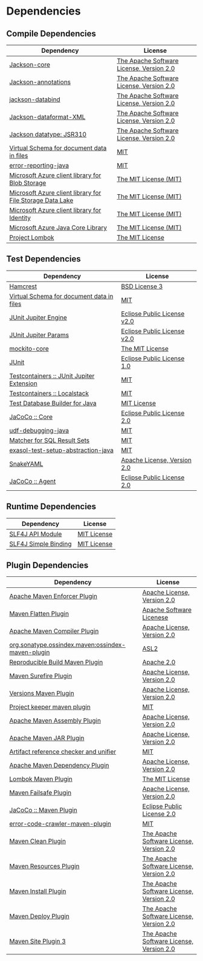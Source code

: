 <!-- @formatter:off -->
# Dependencies

## Compile Dependencies

| Dependency                                                      | License                                       |
| --------------------------------------------------------------- | --------------------------------------------- |
| [Jackson-core][0]                                               | [The Apache Software License, Version 2.0][1] |
| [Jackson-annotations][2]                                        | [The Apache Software License, Version 2.0][1] |
| [jackson-databind][2]                                           | [The Apache Software License, Version 2.0][1] |
| [Jackson-dataformat-XML][6]                                     | [The Apache Software License, Version 2.0][1] |
| [Jackson datatype: JSR310][8]                                   | [The Apache Software License, Version 2.0][1] |
| [Virtual Schema for document data in files][10]                 | [MIT][11]                                     |
| [error-reporting-java][12]                                      | [MIT][11]                                     |
| [Microsoft Azure client library for Blob Storage][14]           | [The MIT License (MIT)][15]                   |
| [Microsoft Azure client library for File Storage Data Lake][14] | [The MIT License (MIT)][15]                   |
| [Microsoft Azure client library for Identity][14]               | [The MIT License (MIT)][15]                   |
| [Microsoft Azure Java Core Library][14]                         | [The MIT License (MIT)][15]                   |
| [Project Lombok][22]                                            | [The MIT License][23]                         |

## Test Dependencies

| Dependency                                      | License                           |
| ----------------------------------------------- | --------------------------------- |
| [Hamcrest][24]                                  | [BSD License 3][25]               |
| [Virtual Schema for document data in files][10] | [MIT][11]                         |
| [JUnit Jupiter Engine][28]                      | [Eclipse Public License v2.0][29] |
| [JUnit Jupiter Params][28]                      | [Eclipse Public License v2.0][29] |
| [mockito-core][32]                              | [The MIT License][33]             |
| [JUnit][34]                                     | [Eclipse Public License 1.0][35]  |
| [Testcontainers :: JUnit Jupiter Extension][36] | [MIT][15]                         |
| [Testcontainers :: Localstack][36]              | [MIT][15]                         |
| [Test Database Builder for Java][40]            | [MIT License][41]                 |
| [JaCoCo :: Core][42]                            | [Eclipse Public License 2.0][43]  |
| [udf-debugging-java][44]                        | [MIT][11]                         |
| [Matcher for SQL Result Sets][46]               | [MIT][11]                         |
| [exasol-test-setup-abstraction-java][48]        | [MIT][11]                         |
| [SnakeYAML][50]                                 | [Apache License, Version 2.0][1]  |
| [JaCoCo :: Agent][42]                           | [Eclipse Public License 2.0][43]  |

## Runtime Dependencies

| Dependency                 | License           |
| -------------------------- | ----------------- |
| [SLF4J API Module][54]     | [MIT License][55] |
| [SLF4J Simple Binding][54] | [MIT License][55] |

## Plugin Dependencies

| Dependency                                              | License                                       |
| ------------------------------------------------------- | --------------------------------------------- |
| [Apache Maven Enforcer Plugin][58]                      | [Apache License, Version 2.0][59]             |
| [Maven Flatten Plugin][60]                              | [Apache Software Licenese][1]                 |
| [Apache Maven Compiler Plugin][62]                      | [Apache License, Version 2.0][59]             |
| [org.sonatype.ossindex.maven:ossindex-maven-plugin][64] | [ASL2][1]                                     |
| [Reproducible Build Maven Plugin][66]                   | [Apache 2.0][1]                               |
| [Maven Surefire Plugin][68]                             | [Apache License, Version 2.0][59]             |
| [Versions Maven Plugin][70]                             | [Apache License, Version 2.0][59]             |
| [Project keeper maven plugin][72]                       | [MIT][11]                                     |
| [Apache Maven Assembly Plugin][74]                      | [Apache License, Version 2.0][59]             |
| [Apache Maven JAR Plugin][76]                           | [Apache License, Version 2.0][59]             |
| [Artifact reference checker and unifier][78]            | [MIT][11]                                     |
| [Apache Maven Dependency Plugin][80]                    | [Apache License, Version 2.0][59]             |
| [Lombok Maven Plugin][82]                               | [The MIT License][11]                         |
| [Maven Failsafe Plugin][84]                             | [Apache License, Version 2.0][59]             |
| [JaCoCo :: Maven Plugin][86]                            | [Eclipse Public License 2.0][43]              |
| [error-code-crawler-maven-plugin][88]                   | [MIT][11]                                     |
| [Maven Clean Plugin][90]                                | [The Apache Software License, Version 2.0][1] |
| [Maven Resources Plugin][92]                            | [The Apache Software License, Version 2.0][1] |
| [Maven Install Plugin][94]                              | [The Apache Software License, Version 2.0][1] |
| [Maven Deploy Plugin][96]                               | [The Apache Software License, Version 2.0][1] |
| [Maven Site Plugin 3][98]                               | [The Apache Software License, Version 2.0][1] |

[42]: https://www.eclemma.org/jacoco/index.html
[12]: https://github.com/exasol/error-reporting-java
[10]: https://github.com/exasol/virtual-schema-common-document-files
[1]: http://www.apache.org/licenses/LICENSE-2.0.txt
[22]: https://projectlombok.org
[68]: https://maven.apache.org/surefire/maven-surefire-plugin/
[90]: http://maven.apache.org/plugins/maven-clean-plugin/
[11]: https://opensource.org/licenses/MIT
[32]: https://github.com/mockito/mockito
[6]: https://github.com/FasterXML/jackson-dataformat-xml
[70]: http://www.mojohaus.org/versions-maven-plugin/
[25]: http://opensource.org/licenses/BSD-3-Clause
[62]: https://maven.apache.org/plugins/maven-compiler-plugin/
[41]: https://github.com/exasol/test-db-builder-java/blob/main/LICENSE
[34]: http://junit.org
[43]: https://www.eclipse.org/legal/epl-2.0/
[2]: http://github.com/FasterXML/jackson
[86]: https://www.jacoco.org/jacoco/trunk/doc/maven.html
[33]: https://github.com/mockito/mockito/blob/main/LICENSE
[23]: https://projectlombok.org/LICENSE
[46]: https://github.com/exasol/hamcrest-resultset-matcher
[66]: http://zlika.github.io/reproducible-build-maven-plugin
[55]: http://www.opensource.org/licenses/mit-license.php
[72]: https://github.com/exasol/project-keeper-maven-plugin/project-keeper-maven-plugin-generated-parent/project-keeper-maven-plugin
[28]: https://junit.org/junit5/
[60]: https://www.mojohaus.org/flatten-maven-plugin/flatten-maven-plugin
[24]: http://hamcrest.org/JavaHamcrest/
[54]: http://www.slf4j.org
[92]: http://maven.apache.org/plugins/maven-resources-plugin/
[78]: https://github.com/exasol/artifact-reference-checker-maven-plugin
[48]: https://github.com/exasol/exasol-test-setup-abstraction-java
[0]: https://github.com/FasterXML/jackson-core
[76]: https://maven.apache.org/plugins/maven-jar-plugin/
[50]: http://www.snakeyaml.org
[40]: https://github.com/exasol/test-db-builder-java/
[84]: https://maven.apache.org/surefire/maven-failsafe-plugin/
[15]: http://opensource.org/licenses/MIT
[8]: https://github.com/FasterXML/jackson-modules-java8/jackson-datatype-jsr310
[35]: http://www.eclipse.org/legal/epl-v10.html
[80]: https://maven.apache.org/plugins/maven-dependency-plugin/
[59]: https://www.apache.org/licenses/LICENSE-2.0.txt
[58]: https://maven.apache.org/enforcer/maven-enforcer-plugin/
[82]: https://awhitford.github.com/lombok.maven/lombok-maven-plugin/
[14]: https://github.com/Azure/azure-sdk-for-java
[29]: https://www.eclipse.org/legal/epl-v20.html
[94]: http://maven.apache.org/plugins/maven-install-plugin/
[64]: https://sonatype.github.io/ossindex-maven/maven-plugin/
[36]: https://testcontainers.org
[44]: https://github.com/exasol/udf-debugging-java
[96]: http://maven.apache.org/plugins/maven-deploy-plugin/
[98]: http://maven.apache.org/plugins/maven-site-plugin/
[88]: https://github.com/exasol/error-code-crawler-maven-plugin
[74]: https://maven.apache.org/plugins/maven-assembly-plugin/
